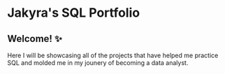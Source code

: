 # Jakyra's SQL Portfolio
## Welcome! ✨ 

Here I will be showcasing all of the projects that have helped me practice SQL and molded me in my jounery of becoming a data analyst.

 
